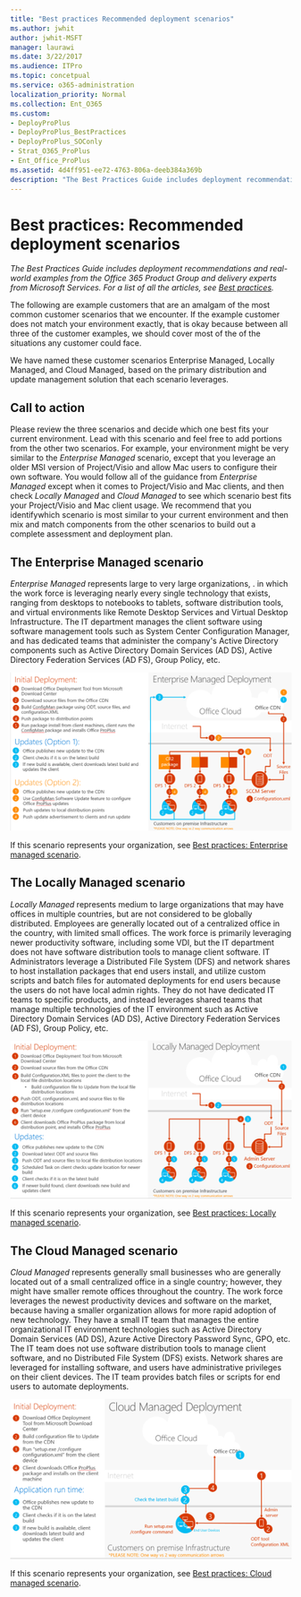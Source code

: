 ```yaml
---
title: "Best practices Recommended deployment scenarios"
ms.author: jwhit
author: jwhit-MSFT
manager: laurawi
ms.date: 3/22/2017
ms.audience: ITPro
ms.topic: concetpual
ms.service: o365-administration
localization_priority: Normal
ms.collection: Ent_O365
ms.custom:
- DeployProPlus
- DeployProPlus_BestPractices
- DeployProPlus_SOConly
- Strat_O365_ProPlus
- Ent_Office_ProPlus
ms.assetid: 4d4ff951-ee72-4763-806a-deeb384a369b
description: "The Best Practices Guide includes deployment recommendations and real-world examples from the Office 365 Product Group and delivery experts from Microsoft Services. For a list of all the articles, see Best practices."
---
```


# Best practices: Recommended deployment scenarios

 *The Best Practices Guide includes deployment recommendations and real-world examples from the Office 365 Product Group and delivery experts from Microsoft Services. For a list of all the articles, see [Best practices](best-practices.md).* 
  
The following are example customers that are an amalgam of the most common customer scenarios that we encounter. If the example customer does not match your environment exactly, that is okay because between all three of the customer examples, we should cover most of the of the situations any customer could face.
  
We have named these customer scenarios Enterprise Managed, Locally Managed, and Cloud Managed, based on the primary distribution and update management solution that each scenario leverages.
  
## Call to action

Please review the three scenarios and decide which one best fits your current environment. Lead with this scenario and feel free to add portions from the other two scenarios. For example, your environment might be very similar to the  *Enterprise Managed*  scenario, except that you leverage an older MSI version of Project/Visio and allow Mac users to configure their own software. You would follow all of the guidance from *Enterprise Managed*  except when it comes to Project/Visio and Mac clients, and then check *Locally Managed*  and *Cloud Managed*  to see which scenario best fits your Project/Visio and Mac client usage.﻿ We recommend that you identifywhich scenario is most similar to your current environment and then mix and match components from the other scenarios to build out a complete assessment and deployment plan.
  
## The Enterprise Managed scenario

 *Enterprise Managed*  represents large to very large organizations, . in which the work force is leveraging nearly every single technology that exists, ranging from desktops to notebooks to tablets, software distribution tools, and virtual environments like Remote Desktop Services and Virtual Desktop Infrastructure. The IT department manages the client software using software management tools such as System Center Configuration Manager, and has dedicated teams that administer the company's Active Directory components such as Active Directory Domain Services (AD DS), Active Directory Federation Services (AD FS), Group Policy, etc.
  
![Enterprise Managed deployment](../images/180d081a-aad7-40f9-bb18-ff65ff166530.png)
  
If this scenario represents your organization, see [Best practices: Enterprise managed scenario](best-practices-enterprise-managed-scenario.md).
  
## The Locally Managed scenario

 *Locally Managed*  represents medium to large organizations that may have offices in multiple countries, but are not considered to be globally distributed. Employees are generally located out of a centralized office in the country, with limited small offices. The work force is primarily leveraging newer productivity software, including some VDI, but the IT department does not have software distribution tools to manage client software. IT Administrators leverage a Distributed File System (DFS) and network shares to host installation packages that end users install, and utilize custom scripts and batch files for automated deployments for end users because the users do not have local admin rights. They do not have dedicated IT teams to specific products, and instead leverages shared teams that manage multiple technologies of the IT environment such as Active Directory Domain Services (AD DS), Active Directory Federation Services (AD FS), Group Policy, etc.
  
![Locally Managed deployment](../images/067af377-022d-4a4b-aa04-993669398ebc.png)
  
If this scenario represents your organization, see [Best practices: Locally managed scenario](best-practices-locally-managed-scenario.md).
  
## The Cloud Managed scenario

 *Cloud Managed*  represents generally small businesses who are generally located out of a small centralized office in a single country; however, they might have smaller remote offices throughout the country. The work force leverages the newest productivity devices and software on the market, because having a smaller organization allows for more rapid adoption of new technology. They have a small IT team that manages the entire organizational IT environment technologies such as Active Directory Domain Services (AD DS), Azure Active Directory Password Sync, GPO, etc. The IT team does not use software distribution tools to manage client software, and no Distributed File System (DFS) exists. Network shares are leveraged for installing software, and users have administrative privileges on their client devices. The IT team provides batch files or scripts for end users to automate deployments.
  
![Cloud Managed deployment](../images/f1468c2b-b347-4f55-b6b7-0fa9e23a7e97.png)
  
If this scenario represents your organization, see [Best practices: Cloud managed scenario](best-practices-cloud-managed-scenario.md).
  

